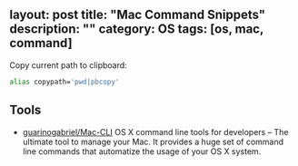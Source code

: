 layout: post
title: "Mac Command Snippets"
description: ""
category: OS
tags: [os, mac, command]
---

Copy current path to clipboard:

```bash
alias copypath='pwd|pbcopy'
```

## Tools

- [guarinogabriel/Mac-CLI](https://github.com/guarinogabriel/Mac-CLI) OS X command line tools for developers – The ultimate tool to manage your Mac. It provides a huge set of command line commands that automatize the usage of your OS X system.
